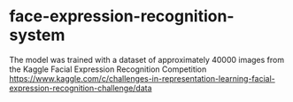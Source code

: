 # face-expression-recognition-system
The model was trained with a dataset of approximately 40000 images from the Kaggle Facial Expression Recognition Competition https://www.kaggle.com/c/challenges-in-representation-learning-facial-expression-recognition-challenge/data
